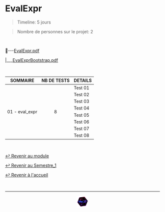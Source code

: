 # EvalExpr

>Timeline: 5 jours

>Nombre de personnes sur le projet: 2

<br>

📂---[EvalExpr.pdf](https://github.com/Studio-17/Epitech-Subjects/blob/main/Semestre_1/B-CPE-101/EvalExpr/EvalExpr.pdf)

|___[EvalExprBootstrap.pdf](https://github.com/Studio-17/Epitech-Subjects/blob/main/Semestre_1/B-CPE-101/EvalExpr/EvalExprBootstrap.pdf)

<br>

<table align="center">
    <thead>
        <tr>
            <th>SOMMAIRE</th>
            <th>NB DE TESTS</th>
            <th>DETAILS</th>
        </tr>
    </thead>
    <tbody>
        <tr>
            <td rowspan="8">01 - eval_expr</td>
            <td rowspan="8" style="text-align: center;">8</td>
            <td>Test 01</td>
        </tr>
        <tr>
            <td>Test 02</td>
        </tr>
        <tr>
            <td>Test 03</td>
        </tr>
        <tr>
            <td>Test 04</td>
        </tr>
        <tr>
            <td>Test 05</td>
        </tr>
        <tr>
            <td>Test 06</td>
        </tr>
        <tr>
            <td>Test 07</td>
        </tr>
        <tr>
            <td>Test 08</td>
        </tr>
    </tbody>
</table>

<br>

[↩️ Revenir au module](https://github.com/Studio-17/Epitech-Subjects/tree/main/Semestre_1/B-CPE-101)

[↩️ Revenir au Semestre_1](https://github.com/Studio-17/Epitech-Subjects/tree/main/Semestre_1)

[↩️ Revenir à l'accueil](https://github.com/Studio-17/Epitech-Subjects)

<br>

---

<div align="center">

<a href="https://github.com/Studio-17" target="_blank"><img src="../../../voc17.gif" width="40"></a>

</div>